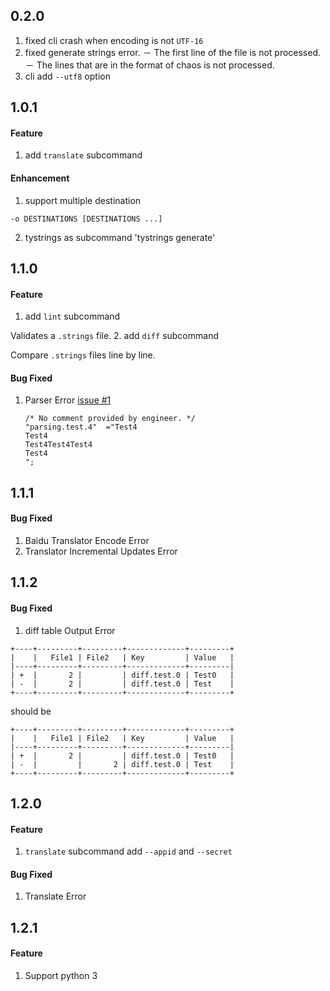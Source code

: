 0.2.0
---
1. fixed cli crash when encoding is not `UTF-16`
2. fixed generate strings error.
  － The first line of the file is not processed.
  － The lines that are in the format of chaos is not processed.
3. cli add `--utf8` option

1.0.1
---
#### Feature
1. add `translate` subcommand
#### Enhancement
1. support multiple destination
  ```
  -o DESTINATIONS [DESTINATIONS ...]
  ```
2. tystrings as subcommand 'tystrings generate'

1.1.0
---
#### Feature
1. add `lint` subcommand

  Validates a `.strings` file.
2. add `diff` subcommand

  Compare `.strings` files line by line.

#### Bug Fixed
1. Parser Error [issue #1](https://github.com/luckytianyiyan/TyStrings/issues/1)
    ```
    /* No comment provided by engineer. */
    "parsing.test.4"  ="Test4
    Test4
    Test4Test4Test4
    Test4
    ";
    ```

1.1.1
---
#### Bug Fixed
1. Baidu Translator Encode Error
2. Translator Incremental Updates Error

1.1.2
---
#### Bug Fixed
1. diff table Output Error

  ```
  +----+---------+---------+-------------+---------+
  |    |   File1 | File2   | Key         | Value   |
  |----+---------+---------+-------------+---------|
  | +  |       2 |         | diff.test.0 | Test0   |
  | -  |       2 |         | diff.test.0 | Test    |
  +----+---------+---------+-------------+---------+
  ```

  should be

  ```
  +----+---------+---------+-------------+---------+
  |    |   File1 | File2   | Key         | Value   |
  |----+---------+---------+-------------+---------|
  | +  |       2 |         | diff.test.0 | Test0   |
  | -  |         |       2 | diff.test.0 | Test    |
  +----+---------+---------+-------------+---------+
  ```

1.2.0
---
#### Feature
1. `translate` subcommand add `--appid` and `--secret`

#### Bug Fixed
1. Translate Error

1.2.1
---
#### Feature
1. Support python 3